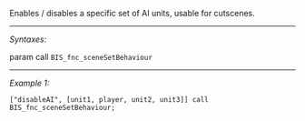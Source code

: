 Enables / disables a specific set of AI units, usable for cutscenes.


---
*Syntaxes:*

param call `BIS_fnc_sceneSetBehaviour`

---
*Example 1:*

```sqf
["disableAI", [unit1, player, unit2, unit3]] call BIS_fnc_sceneSetBehaviour;
```